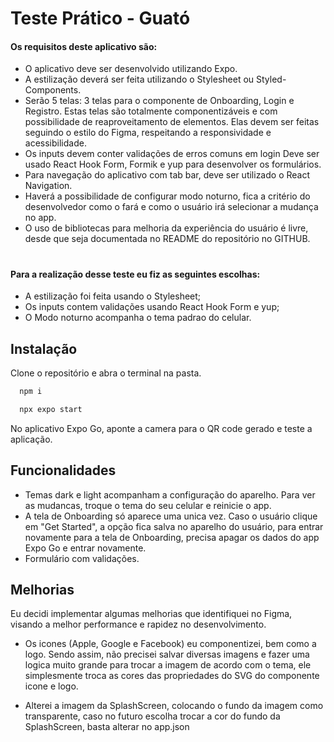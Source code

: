 # Teste Prático - Guató

#### Os requisitos deste aplicativo são:

- O aplicativo deve ser desenvolvido utilizando Expo.
- A estilização deverá ser feita utilizando o Stylesheet ou Styled-Components.
- Serão 5 telas: 3 telas para o componente de Onboarding, Login e Registro. Estas telas são totalmente componentizáveis e com possibilidade de reaproveitamento de elementos. Elas devem ser feitas seguindo o estilo do Figma, respeitando a responsividade e acessibilidade.
- Os inputs devem conter validações de erros comuns em login Deve ser usado React Hook Form, Formik e yup para desenvolver os formulários.
- Para navegação do aplicativo com tab bar, deve ser utilizado o React Navigation.
- Haverá a possibilidade de configurar modo noturno, fica a critério do desenvolvedor como o fará e como o usuário
  irá selecionar a mudança no app.
- O uso de bibliotecas para melhoria da experiência do usuário é livre, desde que seja documentada no README
  do repositório no GITHUB.

#

#### Para a realização desse teste eu fiz as seguintes escolhas:

- A estilização foi feita usando o Stylesheet;
- Os inputs contem validações usando React Hook Form e yup;
- O Modo noturno acompanha o tema padrao do celular.

## Instalação

Clone o repositório e abra o terminal na pasta.

```bash
  npm i
```

```bash
  npx expo start
```

No aplicativo Expo Go, aponte a camera para o QR code gerado e teste a aplicação.

## Funcionalidades

- Temas dark e light acompanham a configuração do aparelho. Para ver as mudancas, troque o tema do seu celular e reinicie o app.
- A tela de Onboarding só aparece uma unica vez. Caso o usuário clique em "Get Started", a opção fica salva no aparelho do usuário, para entrar novamente para a tela de Onboarding, precisa apagar os dados do app Expo Go e entrar novamente.
- Formulário com validações.

## Melhorias

Eu decidi implementar algumas melhorias que identifiquei no Figma, visando a melhor performance e rapidez no desenvolvimento.

- Os icones (Apple, Google e Facebook) eu componentizei, bem como a logo. Sendo assim, não precisei salvar diversas imagens e fazer uma logica muito grande para trocar a imagem de acordo com o tema, ele simplesmente troca as cores das propriedades do SVG do componente icone e logo.

- Alterei a imagem da SplashScreen, colocando o fundo da imagem como transparente, caso no futuro escolha trocar a cor do fundo da SplashScreen, basta alterar no app.json
